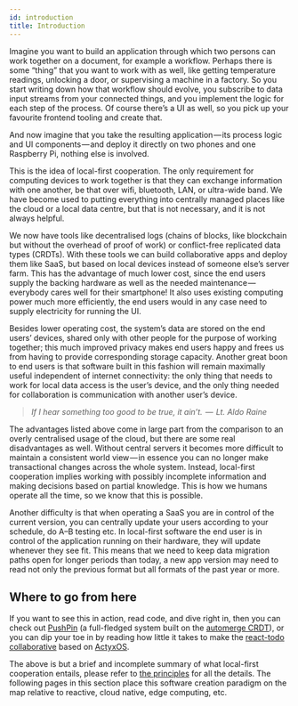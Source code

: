```yaml
---
id: introduction
title: Introduction
---
```


Imagine you want to build an application through which two persons can work together on a document, for example a workflow.
Perhaps there is some “thing” that you want to work with as well, like getting temperature readings, unlocking a door, or supervising a machine in a factory.
So you start writing down how that workflow should evolve, you subscribe to data input streams from your connected things, and you implement the logic for each step of the process.
Of course there’s a UI as well, so you pick up your favourite frontend tooling and create that.

And now imagine that you take the resulting application — its process logic and UI components — and deploy it directly on two phones and one Raspberry Pi, nothing else is involved.

This is the idea of local-first cooperation.
The only requirement for computing devices to work together is that they can exchange information with one another, be that over wifi, bluetooth, LAN, or ultra-wide band.
We have become used to putting everything into centrally managed places like the cloud or a local data centre, but that is not necessary, and it is not always helpful.

We now have tools like decentralised logs (chains of blocks, like blockchain but without the overhead of proof of work) or conflict-free replicated data types (CRDTs).
With these tools we can build collaborative apps and deploy them like SaaS, but based on local devices instead of someone else’s server farm.
This has the advantage of much lower cost, since the end users supply the backing hardware as well as the needed maintenance — everybody cares well for their smartphone!
It also uses existing computing power much more efficiently, the end users would in any case need to supply electricity for running the UI.

Besides lower operating cost, the system’s data are stored on the end users’ devices, shared only with other people for the purpose of working together;
this much improved privacy makes end users happy and frees us from having to provide corresponding storage capacity.
Another great boon to end users is that software built in this fashion will remain maximally useful independent of internet connectivity:
the only thing that needs to work for local data access is the user’s device, and the only thing needed for collaboration is communication with another user’s device.

> _If I hear something too good to be true, it ain’t.  —  Lt. Aldo Raine_

The advantages listed above come in large part from the comparison to an overly centralised usage of the cloud, but there are some real disadvantages as well.
Without central servers it becomes more difficult to maintain a consistent world view — in essence you can no longer make transactional changes across the whole system.
Instead, local-first cooperation implies working with possibly incomplete information and making decisions based on partial knowledge.
This is how we humans operate all the time, so we know that this is possible.

Another difficulty is that when operating a SaaS you are in control of the current version, you can centrally update your users according to your schedule, do A–B testing etc.
In local-first software the end user is in control of the application running on their hardware, they will update whenever they see fit.
This means that we need to keep data migration paths open for longer periods than today, a new app version may need to read not only the previous format but all formats of the past year or more.

## Where to go from here

If you want to see this in action, read code, and dive right in, then you can check out
[PushPin](https://automerge.github.io/pushpin/) (a full-fledged system built on the [automerge CRDT](https://github.com/automerge/automerge)),
or you can dip your toe in by reading how little it takes to make the [react-todo collaborative](https://github.com/actyx-contrib/todo-react/pull/1) based on
[ActyxOS](https://developer.actyx.com/docs/os/general/introduction).

The above is but a brief and incomplete summary of what local-first cooperation entails, please refer to [the principles](principles) for all the details.
The following pages in this section place this software creation paradigm on the map relative to reactive, cloud native, edge computing, etc.

